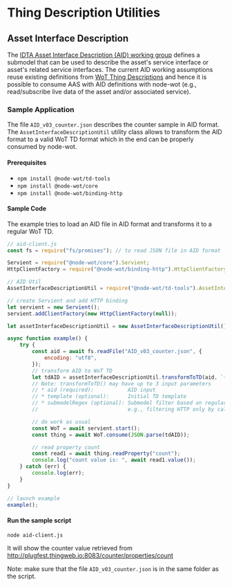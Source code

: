 # Thing Description Utilities

## Asset Interface Description

The [IDTA Asset Interface Description (AID) working group](https://github.com/admin-shell-io/submodel-templates/tree/main/development/Asset%20Interface%20Description/1/0) defines a submodel that can be used to describe the asset's service interface or asset's related service interfaces. The current AID working assumptions reuse existing definitions from [WoT Thing Descriptions](https://www.w3.org/TR/wot-thing-description11/) and hence it is possible to consume AAS with AID definitions with node-wot (e.g., read/subscribe live data of the asset and/or associated service).

### Sample Application

The file `AID_v03_counter.json` describes the counter sample in AID format. The `AssetInterfaceDescriptionUtil` utility class allows to transform the AID format to a valid WoT TD format which in the end can be properly consumed by node-wot.

#### Prerequisites

-   `npm install @node-wot/td-tools`
-   `npm install @node-wot/core`
-   `npm install @node-wot/binding-http`

#### Sample Code

The example tries to load an AID file in AID format and transforms it to a regular WoT TD.

```js
// aid-client.js
const fs = require("fs/promises"); // to read JSON file in AID format

Servient = require("@node-wot/core").Servient;
HttpClientFactory = require("@node-wot/binding-http").HttpClientFactory;

// AID Util
AssetInterfaceDescriptionUtil = require("@node-wot/td-tools").AssetInterfaceDescriptionUtil;

// create Servient and add HTTP binding
let servient = new Servient();
servient.addClientFactory(new HttpClientFactory(null));

let assetInterfaceDescriptionUtil = new AssetInterfaceDescriptionUtil();

async function example() {
    try {
        const aid = await fs.readFile("AID_v03_counter.json", {
            encoding: "utf8",
        });
        // transform AID to WoT TD
        let tdAID = assetInterfaceDescriptionUtil.transformToTD(aid, `{"title": "counter"}`);
        // Note: transformToTD() may have up to 3 input parameters
        // * aid (required):           AID input
        // * template (optional):      Initial TD template
        // * submodelRegex (optional): Submodel filter based on regular expression
        //                             e.g., filtering HTTP only by calling transformToTD(aid, `{}`, "HTTP")

        // do work as usual
        const WoT = await servient.start();
        const thing = await WoT.consume(JSON.parse(tdAID));

        // read property count
        const read1 = await thing.readProperty("count");
        console.log("count value is: ", await read1.value());
    } catch (err) {
        console.log(err);
    }
}

// launch example
example();
```

#### Run the sample script

`node aid-client.js`

It will show the counter value retrieved from http://plugfest.thingweb.io:8083/counter/properties/count

Note: make sure that the file `AID_v03_counter.json` is in the same folder as the script.
